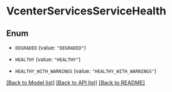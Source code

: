 # VcenterServicesServiceHealth

## Enum


* `DEGRADED` (value: `"DEGRADED"`)

* `HEALTHY` (value: `"HEALTHY"`)

* `HEALTHY_WITH_WARNINGS` (value: `"HEALTHY_WITH_WARNINGS"`)


[[Back to Model list]](../README.md#documentation-for-models) [[Back to API list]](../README.md#documentation-for-api-endpoints) [[Back to README]](../README.md)


